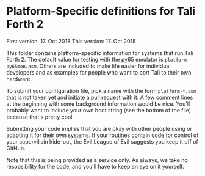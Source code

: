 # Platform-Specific definitions for Tali Forth 2
First version: 17. Oct 2018
This version: 17. Oct 2018

This folder contains platform-specific information for systems that run Tali
Forth 2. The default value for testing with the py65 emulator is
`platform-py65mon.asm`. Others are included to make life easier for individual
developers and as examples for people who want to port Tali to their own
hardware. 

To submit your configuration file, pick a name with the form `platform-*.asm`
that is not taken yet and initiate a pull request with it. A few comment lines
at the beginning with some background information would be nice. You'll probably
want to include your own boot string (see the bottom of the file) because that's
pretty cool.

Submitting your code implies that you are okay with other people using or
adapting it for their own systems. If your routines contain code for control of
your supervillain hide-out, the Evil League of Evil suggests you keep it off of
GitHub. 

Note that this is being provided as a service only. As always, we take no
resposibility for the code, and you'll have to keep an eye on it yourself.
